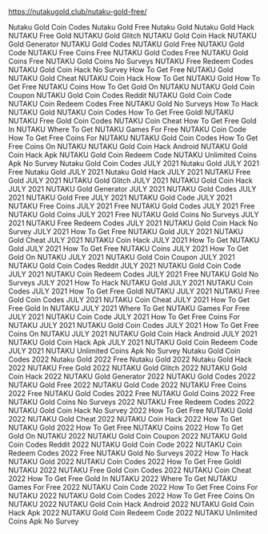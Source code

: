 
https://nutakugold.club/nutaku-gold-free/

Nutaku Gold Coin Codes
Nutaku Gold
Free Nutaku Gold
Nutaku Gold Hack
NUTAKU Free Gold
NUTAKU Gold Glitch
NUTAKU Gold Coin Hack
NUTAKU Gold Generator
NUTAKU Gold Codes
NUTAKU Gold Free
NUTAKU Gold Code
NUTAKU Free Coins
Free NUTAKU Gold Codes
Free NUTAKU Gold Coins
Free NUTAKU Gold Coins No Surveys
NUTAKU Free Redeem Codes
NUTAKU Gold Coin Hack No Survey
How To Get Free NUTAKU Gold
NUTAKU Gold Cheat
NUTAKU Coin Hack
How To Get NUTAKU Gold
How To Get Free NUTAKU Coins
How To Get Gold On NUTAKU
NUTAKU Gold Coin Coupon
NUTAKU Gold Coin Codes Reddit
NUTAKU Gold Coin Code
NUTAKU Coin Redeem Codes
Free NUTAKU Gold No Surveys
How To Hack NUTAKU Gold
NUTAKU Coin Codes
How To Get Free Goldl NUTAKU
NUTAKU Free Gold Coin Codes
NUTAKU Coin Cheat
How To Get Free Gold In NUTAKU
Where To Get NUTAKU Games For Free
NUTAKU Coin Code
How To Get Free Coins For NUTAKU
NUTAKU Gold Coin Codes
How To Get Free Coins On NUTAKU
NUTAKU Gold Coin Hack Android
NUTAKU Gold Coin Hack Apk
NUTAKU Gold Coin Redeem Code
NUTAKU Unlimited Coins Apk No Survey
Nutaku Gold Coin Codes JULY 2021
Nutaku Gold JULY 2021
Free Nutaku Gold JULY 2021
Nutaku Gold Hack JULY 2021
NUTAKU Free Gold JULY 2021
NUTAKU Gold Glitch JULY 2021
NUTAKU Gold Coin Hack JULY 2021
NUTAKU Gold Generator JULY 2021
NUTAKU Gold Codes JULY 2021
NUTAKU Gold Free JULY 2021
NUTAKU Gold Code JULY 2021
NUTAKU Free Coins JULY 2021
Free NUTAKU Gold Codes JULY 2021
Free NUTAKU Gold Coins JULY 2021
Free NUTAKU Gold Coins No Surveys JULY 2021
NUTAKU Free Redeem Codes JULY 2021
NUTAKU Gold Coin Hack No Survey JULY 2021
How To Get Free NUTAKU Gold JULY 2021
NUTAKU Gold Cheat JULY 2021
NUTAKU Coin Hack JULY 2021
How To Get NUTAKU Gold JULY 2021
How To Get Free NUTAKU Coins JULY 2021
How To Get Gold On NUTAKU JULY 2021
NUTAKU Gold Coin Coupon JULY 2021
NUTAKU Gold Coin Codes Reddit JULY 2021
NUTAKU Gold Coin Code JULY 2021
NUTAKU Coin Redeem Codes JULY 2021
Free NUTAKU Gold No Surveys JULY 2021
How To Hack NUTAKU Gold JULY 2021
NUTAKU Coin Codes JULY 2021
How To Get Free Goldl NUTAKU JULY 2021
NUTAKU Free Gold Coin Codes JULY 2021
NUTAKU Coin Cheat JULY 2021
How To Get Free Gold In NUTAKU JULY 2021
Where To Get NUTAKU Games For Free JULY 2021
NUTAKU Coin Code JULY 2021
How To Get Free Coins For NUTAKU JULY 2021
NUTAKU Gold Coin Codes JULY 2021
How To Get Free Coins On NUTAKU JULY 2021
NUTAKU Gold Coin Hack Android JULY 2021
NUTAKU Gold Coin Hack Apk JULY 2021
NUTAKU Gold Coin Redeem Code JULY 2021
NUTAKU Unlimited Coins Apk No Survey
Nutaku Gold Coin Codes 2022
Nutaku Gold 2022
Free Nutaku Gold 2022
Nutaku Gold Hack 2022
NUTAKU Free Gold 2022
NUTAKU Gold Glitch 2022
NUTAKU Gold Coin Hack 2022
NUTAKU Gold Generator 2022
NUTAKU Gold Codes 2022
NUTAKU Gold Free 2022
NUTAKU Gold Code 2022
NUTAKU Free Coins 2022
Free NUTAKU Gold Codes 2022
Free NUTAKU Gold Coins 2022
Free NUTAKU Gold Coins No Surveys 2022
NUTAKU Free Redeem Codes 2022
NUTAKU Gold Coin Hack No Survey 2022
How To Get Free NUTAKU Gold 2022
NUTAKU Gold Cheat 2022
NUTAKU Coin Hack 2022
How To Get NUTAKU Gold 2022
How To Get Free NUTAKU Coins 2022
How To Get Gold On NUTAKU 2022
NUTAKU Gold Coin Coupon 2022
NUTAKU Gold Coin Codes Reddit 2022
NUTAKU Gold Coin Code 2022
NUTAKU Coin Redeem Codes 2022
Free NUTAKU Gold No Surveys 2022
How To Hack NUTAKU Gold 2022
NUTAKU Coin Codes 2022
How To Get Free Goldl NUTAKU 2022
NUTAKU Free Gold Coin Codes 2022
NUTAKU Coin Cheat 2022
How To Get Free Gold In NUTAKU 2022
Where To Get NUTAKU Games For Free 2022
NUTAKU Coin Code 2022
How To Get Free Coins For NUTAKU 2022
NUTAKU Gold Coin Codes 2022
How To Get Free Coins On NUTAKU 2022
NUTAKU Gold Coin Hack Android 2022
NUTAKU Gold Coin Hack Apk 2022
NUTAKU Gold Coin Redeem Code 2022
NUTAKU Unlimited Coins Apk No Survey
